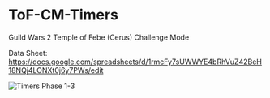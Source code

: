 # ToF-CM-Timers
Guild Wars 2 Temple of Febe (Cerus) Challenge Mode

Data Sheet: https://docs.google.com/spreadsheets/d/1rmcFy7sUWWYE4bRhVuZ42BeH18NQj4LONXt0j6y7PWs/edit

![Timers Phase 1-3](https://cdn.discordapp.com/attachments/1212946362715602976/1212947085381468160/image.png?ex=65f3b000&is=65e13b00&hm=3270519eb30d0d018cc0d4c0de3b04287983667adc66341e35a6566167e6fcb7&)
